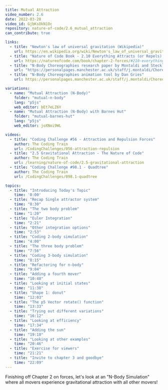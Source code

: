 ```yaml
---
title: Mutual Attraction
video_number: 2.6
date: 2022-03-28
video_id: GjbKsOkN1Oc
repository: nature-of-code/2.6_mutual_attraction
can_contribute: true

links:
  - title: "Newton's law of universal gravitation (Wikipedia)"
    url: https://en.wikipedia.org/wiki/Newton's_law_of_universal_gravitation
  - title: "Nature of Code Book - 2.10 Everything Attracts (or Repels) Everything"
    url: https://natureofcode.com/book/chapter-2-forces/#210-everything-attracts-or-repels-everything
  - title: "N-Body Choreographies research paper by Montaldi and Steckles"
    url: "https://personalpages.manchester.ac.uk/staff/j.montaldi/Choreographies/about.html"
  - title: "N-Body Choreographies animation tool by Dan Gries"
    url: https://personalpages.manchester.ac.uk/staff/j.montaldi/Choreographies/

variations:
  - name: "Mutual Attraction (N-Body)"
    folder: "mutual-n-body"
    lang: "p5js"
    web_editor: bEt7eLZ6Y
  - name: "Mutual Attraction (N-Body) with Barnes Hut"
    folder: "mutual-barnes-hut"
    lang: "p5js"
    web_editor: joXNoi9WL

videos:
  - title: "Coding Challenge #56 - Attraction and Repulsion Forces"
    author: The Coding Train
    url: /CodingChallenges/056-attraction-repulsion
  - title: "2.5 Gravitational Attraction - The Nature of Code"
    author: The Coding Train
    url: /learning/nature-of-code/2.5-gravitational-attraction
  - title: "Coding Challenge #98.1 - Quadtree"
    author: The Coding Train
    url: /CodingChallenges/098.1-quadtree

topics:
  - title: "Introducing Today's Topic"
    time: '0:00'
  - title: "Recap Single attractor system"
    time: "0:30"
  - title: "The two body problem"
    time: "1:20"
  - title: "Euler Integration"
    time: "2:21"
  - title: "Other integration options"
    time: "2:53"
  - title: "Coding 2-body simulation"
    time: "4:00"
  - title: "The three body problem"
    time: "7:56"
  - title: "Coding 3-body simulation"
    time: "8:15"
  - title: "Refactoring for n-body"
    time: "9:04"
  - title: "Adding a fourth mover"
    time: "10:48"
  - title: "Looking at initial states"
    time: "11:38"
  - title: "Shape 1: donut"
    time: "12:03"
  - title: "The p5 Vector rotate() function"
    time: "13:33"
  - title: "Trying out different variations"
    time: "16:12"
  - title: "Looking at efficiency"
    time: "17:34"
  - title: "Adding the sun"
    time: "19:10"
  - title: "Looking at other examples"
    time: "20:46"
  - title: "Exercise for viewers"
    time: "21:21"
  - title: "Invite to chapter 3 and goodbye"
    time: "22:09"
---
```


Finishing off Chapter 2 on forces, let's look at an "N-Body Simulation" where all movers experience gravitational attraction with all other movers!
